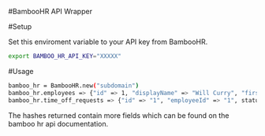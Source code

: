 #BambooHR API Wrapper

#Setup

Set this enviroment variable to your API key from BambooHR.

``` bash
export BAMBOO_HR_API_KEY="XXXXX"
```

#Usage

``` bash
bamboo_hr = BambooHR.new("subdomain")
bamboo_hr.employees => {"id" => 1, "displayName" => "Will Curry", "firstName" => "Will", "lastName" => "Curry", "preferredName" => "Will", "jobTitle" => "Developer"}
bamboo_hr.time_off_requests => {"id" => "1", "employeeId" => "1", status => {"lastChanged" => "2017-02-07", "lastChangedByUserId" => "1", "status" => "approved"}}
```

The hashes returned contain more fields which can be found on the bamboo hr api documentation.

